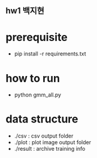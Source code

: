 ## hw1 백지현

# prerequisite
- pip install -r requirements.txt

# how to run
- python gmm_all.py

# data structure
 - ./csv : csv output folder
 - ./plot : plot image output folder
 - ./result : archive training info